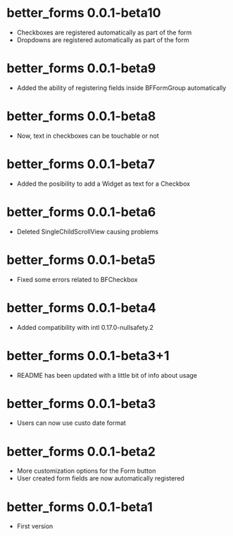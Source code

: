 # better_forms 0.0.1-beta10
- Checkboxes are registered automatically as part of the form
- Dropdowns are registered automatically as part of the form

# better_forms 0.0.1-beta9
- Added the ability of registering fields inside BFFormGroup automatically

# better_forms 0.0.1-beta8
- Now, text in checkboxes can be touchable or not

# better_forms 0.0.1-beta7
- Added the posibility to add a Widget as text for a Checkbox

# better_forms 0.0.1-beta6
- Deleted SingleChildScrollView causing problems

# better_forms 0.0.1-beta5
- Fixed some errors related to BFCheckbox

# better_forms 0.0.1-beta4
- Added compatibility with intl 0.17.0-nullsafety.2

# better_forms 0.0.1-beta3+1
- README has been updated with a little bit of info about usage

# better_forms 0.0.1-beta3
- Users can now use custo date format

# better_forms 0.0.1-beta2
- More customization options for the Form button
- User created form fields are now automatically registered

# better_forms 0.0.1-beta1
- First version